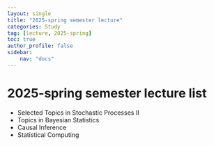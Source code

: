```yaml
---
layout: single
title: "2025-spring semester lecture"
categories: Study
tag: [lecture, 2025-spring]
toc: true
author_profile: false
sidebar:
    nav: "docs"
---
```


# 2025-spring semester lecture list

- Selected Topics in Stochastic Processes Ⅱ
- Topics in Bayesian Statistics
- Causal Inference
- Statistical Computing

